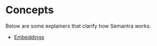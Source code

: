# Concepts

Below are some explainers that clarify how Semantra works.

- [Embeddings](concept_embeddings.md)
